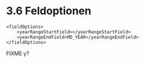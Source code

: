 # 3.6 Feldoptionen

```markup
<fieldOptions>
    <yearRangeStartField></yearRangeStartField>
    <yearRangeEndField>MD_YEAR</yearRangeEndField>
</fieldOptions>
```

FIXME y?

